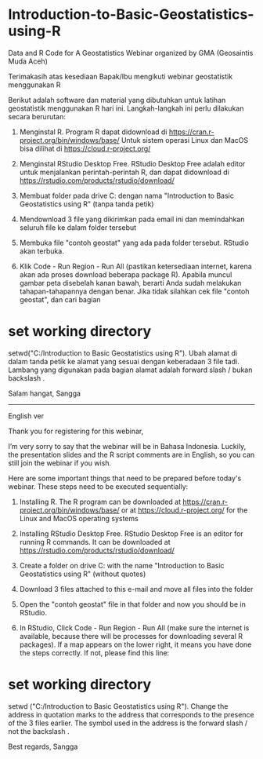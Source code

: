 # Introduction-to-Basic-Geostatistics-using-R
Data and R Code for A Geostatistics Webinar organized by GMA (Geosaintis Muda Aceh)

Terimakasih atas kesediaan Bapak/Ibu mengikuti webinar geostatistik menggunakan R

Berikut adalah software dan material yang dibutuhkan untuk latihan geostatistik menggunakan R hari ini. Langkah-langkah ini perlu dilakukan secara berurutan:

1. Menginstal R. Program R dapat didownload di https://cran.r-project.org/bin/windows/base/
Untuk sistem operasi Linux dan MacOS bisa dilihat di https://cloud.r-project.org/

2. Menginstal RStudio Desktop Free. RStudio Desktop Free adalah editor untuk menjalankan perintah-perintah R, dan dapat didownload di https://rstudio.com/products/rstudio/download/

3. Membuat folder pada drive C: dengan nama "Introduction to Basic Geostatistics using R" (tanpa tanda petik)

4. Mendownload 3 file yang dikirimkan pada email ini dan memindahkan seluruh file ke dalam folder tersebut

5. Membuka file "contoh geostat" yang ada pada folder tersebut. RStudio akan terbuka.

6. Klik Code - Run Region - Run All (pastikan ketersediaan internet, karena akan ada proses download beberapa package R). Apabila muncul gambar peta disebelah kanan bawah, berarti Anda sudah melakukan tahapan-tahapannya dengan benar. Jika tidak silahkan cek file "contoh geostat", dan cari bagian 
# set working directory
setwd("C:/Introduction to Basic Geostatistics using R"). 
Ubah alamat di dalam tanda petik ke alamat yang sesuai dengan keberadaan 3 file tadi. Lambang yang digunakan pada bagian alamat adalah forward slash / bukan backslash \.

Salam hangat,
Sangga

------------------
English ver

Thank you for registering for this webinar,

I’m very sorry to say that the webinar will be in Bahasa Indonesia. Luckily, the presentation slides and the R script comments are in English, so you can still join the webinar if you wish.

Here are some important things that need to be prepared before today's webinar. 
These steps need to be executed sequentially:

1. Installing R. The R program can be downloaded at https://cran.r-project.org/bin/windows/base/ or at https://cloud.r-project.org/ for the Linux and MacOS operating systems

2. Installing RStudio Desktop Free. RStudio Desktop Free is an editor for running R commands. It can be downloaded at https://rstudio.com/products/rstudio/download/

3. Create a folder on drive C: with the name "Introduction to Basic Geostatistics using R" (without quotes)

4. Download 3 files attached to this e-mail and move all files into the folder

5. Open the "contoh geostat" file in that folder and now you should be in RStudio.

6. In RStudio, Click Code - Run Region - Run All (make sure the internet is available, because there will be processes for downloading several R packages). If a map appears on the lower right, it means you have done the steps correctly. If not, please find this line:
# set working directory
setwd ("C:/Introduction to Basic Geostatistics using R"). 
Change the address in quotation marks to the address that corresponds to the presence of the 3 files earlier. The symbol used in the address is the forward slash / not the backslash \.

Best regards,
Sangga
